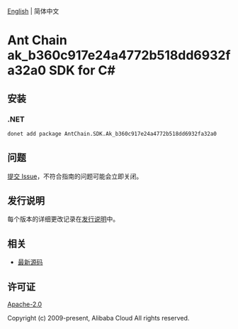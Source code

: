 [English](README.md) | 简体中文

# Ant Chain ak_b360c917e24a4772b518dd6932fa32a0 SDK for C#

## 安装

### .NET

```bash
donet add package AntChain.SDK.Ak_b360c917e24a4772b518dd6932fa32a0
```

## 问题

[提交 Issue](https://github.com/alipay/antchain-openapi-prod-sdk/issues/new)，不符合指南的问题可能会立即关闭。

## 发行说明

每个版本的详细更改记录在[发行说明](./ChangeLog.txt)中。

## 相关

* [最新源码](https://github.com/antchain-openapi-prod-sdk)

## 许可证

[Apache-2.0](http://www.apache.org/licenses/LICENSE-2.0)

Copyright (c) 2009-present, Alibaba Cloud All rights reserved.
